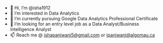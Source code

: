 - 👋 Hi, I’m @isha1912
- 👀 I’m interested in Data Analytics
- 🌱 I’m currently pursuing Google Data Analytics Professional Certificate
- 💞️ I’m looking for an entry level job as a Data Analyst/Business Intelligence Analyst
- 📫 Reach me @ ishapanjwani5@gmail.com or ipanjwani@algomau.ca

<!---
isha1912/isha1912 is a ✨ special ✨ repository because its `README.md` (this file) appears on your GitHub profile.
You can click the Preview link to take a look at your changes.
--->
